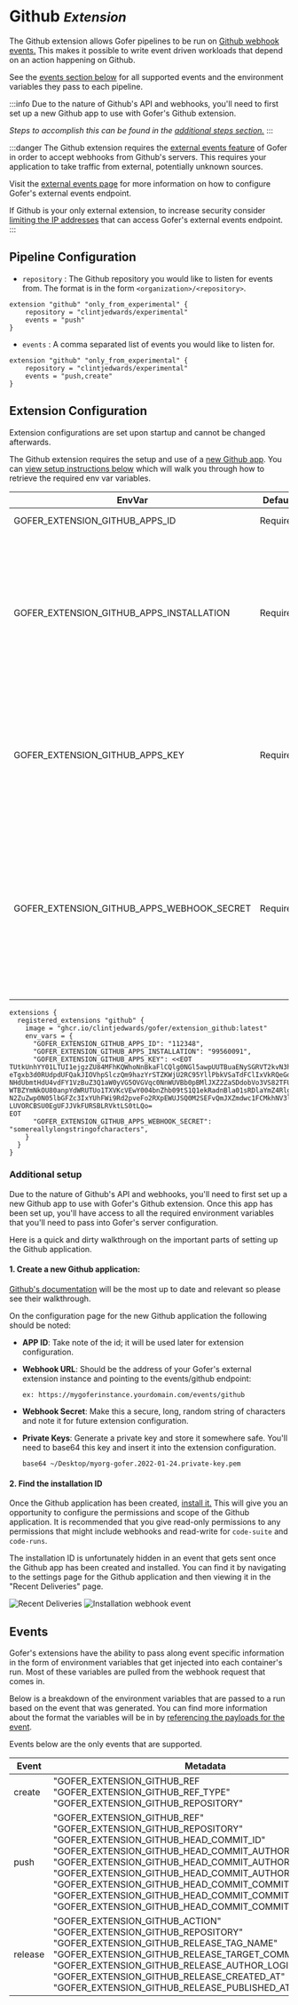 # Github <small>_Extension_</small>

The Github extension allows Gofer pipelines to be run on [Github webhook events.](https://docs.github.com/en/developers/webhooks-and-events/webhooks/webhook-events-and-payloads) This makes it possible to write event driven
workloads that depend on an action happening on Github.

See the [events section below](#events) for all supported events and the environment variables they pass to each
pipeline.

:::info
Due to the nature of Github's API and webhooks, you'll need to first set up a new Github app to use with Gofer's Github extension.

_Steps to accomplish this can be found in the [additional steps section.](#additional-setup)_
:::

:::danger
The Github extension requires the [external events feature](../../server_configuration/external_events.md) of Gofer in order to accept webhooks from Github's servers. This requires your application to take traffic from external, potentially unknown sources.

Visit the [external events page](../../server_configuration/external_events.md) for more information on how to configure Gofer's external
events endpoint.

If Github is your only external extension, to increase security consider [limiting the IP addresses](https://docs.github.com/en/authentication/keeping-your-account-and-data-secure/about-githubs-ip-addresses) that can access Gofer's external events endpoint.
:::

## Pipeline Configuration

- `repository` <string>: The Github repository you would like to listen for events from. The format is in the form
  `<organization>/<repository>`.

```hcl
extension "github" "only_from_experimental" {
    repository = "clintjedwards/experimental"
    events = "push"
}
```

- `events` <string>: A comma separated list of events you would like to listen for.

```hcl
extension "github" "only_from_experimental" {
    repository = "clintjedwards/experimental"
    events = "push,create"
}
```

## Extension Configuration

Extension configurations are set upon startup and cannot be changed afterwards.

The Github extension requires the setup and use of a [new Github app](https://docs.github.com/en/developers/apps/getting-started-with-apps/about-apps). You can [view setup instructions below](#additional-setup) which will walk you through how to retrieve the required env var variables.

| EnvVar                                     | Default  | Description                                                                                                                                                             |
| ------------------------------------------ | -------- | ----------------------------------------------------------------------------------------------------------------------------------------------------------------------- |
| GOFER_EXTENSION_GITHUB_APPS_ID             | Required | The Github app ID                                                                                                                                                       |
| GOFER_EXTENSION_GITHUB_APPS_INSTALLATION   | Required | The Github installation ID. This can be found by viewing the webhook payload delivery. See a more details walkthrough on where to find this below.                      |
| GOFER_EXTENSION_GITHUB_APPS_KEY            | Required | The base64'd private key of the Github app. This can be generated during Github app creation time.                                                                      |
| GOFER_EXTENSION_GITHUB_APPS_WEBHOOK_SECRET | Required | The Github app webhook secret key. This should be a long, randomized character string. It will be used to verify that an event came from Github and not another source. |

```hcl
extensions {
  registered_extensions "github" {
    image = "ghcr.io/clintjedwards/gofer/extension_github:latest"
    env_vars = {
      "GOFER_EXTENSION_GITHUB_APPS_ID": "112348",
      "GOFER_EXTENSION_GITHUB_APPS_INSTALLATION": "99560091",
      "GOFER_EXTENSION_GITHUB_APPS_KEY": <<EOT
TUtkUnhYY01LTUI1ejgzZU84MFhKQWhoNnBkaFlCQlg0NGl5awpUUTBuaENySGRVT2kvN3hVaHp6
eTgxb3d0RUdpdUFQakJIOVhpSlczQm9hazYrSTZKWjU2RC95YllPbkVSaTdFClIxVkRQeGdGa0lE
NHdUbmtHdU4vdFY1VzBuZ3Q1aW0yVG5OVGVqc0NnWUVBb0pBMlJXZ2ZaSDdobVo3VS82TFUKSi9a
WTBZYmNkOU80anpYdWRUTUo1TXVKcVEwY004bnZhb09tS1Q1ekRadnBla01sRDlaYmZ4Rlg2Mzh3
N2ZuZwp0N05lbGFZc3IxYUhFWi9Rd2pveFo2RXpEWUJSQ0M2SEFvQmJXZmdwc1FCMkhNV3lzb2ls
LUVORCBSU0EgUFJJVkFURSBLRVktLS0tLQo=
EOT
      "GOFER_EXTENSION_GITHUB_APPS_WEBHOOK_SECRET": "somereallylongstringofcharacters",
    }
  }
}
```

### Additional setup

Due to the nature of Github's API and webhooks, you'll need to first set up a new Github app to use with Gofer's Github extension.
Once this app has been set up, you'll have access to all the required environment variables that you'll need to pass into Gofer's server configuration.

Here is a quick and dirty walkthrough on the important parts of setting up the Github application.

#### 1. Create a new Github application:

[Github's documentation](https://docs.github.com/en/developers/apps/building-github-apps/creating-a-github-app) will be the most up to date and relevant so please see their walkthrough.

On the configuration page for the new Github application the following should be noted:

- **APP ID**: Take note of the id; it will be used later for extension configuration.
- **Webhook URL**: Should be the address of your Gofer's external extension instance and pointing to the events/github endpoint:

  `ex: https://mygoferinstance.yourdomain.com/events/github`

- **Webhook Secret**: Make this a secure, long, random string of characters and note it for future extension configuration.
- **Private Keys**: Generate a private key and store it somewhere safe. You'll need to base64 this key and insert it into the extension configuration.

  `base64 ~/Desktop/myorg-gofer.2022-01-24.private-key.pem`

#### 2. Find the installation ID

Once the Github application has been created, [install it.](https://docs.github.com/en/developers/apps/managing-github-apps/installing-github-apps)
This will give you an opportunity to configure the permissions and scope of the Github application.
It is recommended that you give read-only permissions to any permissions that might include webhooks and read-write for `code-suite` and `code-runs`.

The installation ID is unfortunately hidden in an event that gets sent once the Github app has been created and installed. You can find it by navigating to the settings page for the Github application and
then viewing it in the "Recent Deliveries" page.

![Recent Deliveries](../../../assets/github-apps-recent-deliveries.png)
![Installation webhook event](../../../assets/github-apps-installation-id.png)

## Events

Gofer's extensions have the ability to pass along event specific information in the form of environment variables that
get injected into each container's run. Most of these variables are pulled from the webhook request that comes in.

Below is a breakdown of the environment variables that are passed to a run based on the event that was generated.
You can find more information about the format the variables will be in by [referencing the payloads for the event](https://docs.github.com/en/developers/webhooks-and-events/webhooks/webhook-events-and-payloads).

Events below are the only events that are supported.

| Event   | Metadata                                                                                                                                                                                                                                                                                                                                                                                                                                                       |
| ------- | -------------------------------------------------------------------------------------------------------------------------------------------------------------------------------------------------------------------------------------------------------------------------------------------------------------------------------------------------------------------------------------------------------------------------------------------------------------- |
| create  | "GOFER_EXTENSION_GITHUB_REF<br/>"GOFER_EXTENSION_GITHUB_REF_TYPE"<br/>"GOFER_EXTENSION_GITHUB_REPOSITORY"                                                                                                                                                                                                                                                                                                                                                      |
| push    | "GOFER_EXTENSION_GITHUB_REF"<br/>"GOFER_EXTENSION_GITHUB_REPOSITORY"<br/>"GOFER_EXTENSION_GITHUB_HEAD_COMMIT_ID"<br/>"GOFER_EXTENSION_GITHUB_HEAD_COMMIT_AUTHOR_NAME"<br/>"GOFER_EXTENSION_GITHUB_HEAD_COMMIT_AUTHOR_EMAIL"<br/>"GOFER_EXTENSION_GITHUB_HEAD_COMMIT_AUTHOR_USERNAME"<br/>"GOFER_EXTENSION_GITHUB_HEAD_COMMIT_COMMITER_NAME"<br/>"GOFER_EXTENSION_GITHUB_HEAD_COMMIT_COMMITER_EMAIL"<br/>"GOFER_EXTENSION_GITHUB_HEAD_COMMIT_COMMITER_USERNAME" |
| release | "GOFER_EXTENSION_GITHUB_ACTION"<br/>"GOFER_EXTENSION_GITHUB_REPOSITORY"<br/>"GOFER_EXTENSION_GITHUB_RELEASE_TAG_NAME"<br/>"GOFER_EXTENSION_GITHUB_RELEASE_TARGET_COMMITISH"<br/>"GOFER_EXTENSION_GITHUB_RELEASE_AUTHOR_LOGIN"<br/>"GOFER_EXTENSION_GITHUB_RELEASE_CREATED_AT"<br/>"GOFER_EXTENSION_GITHUB_RELEASE_PUBLISHED_AT"                                                                                                                                |
